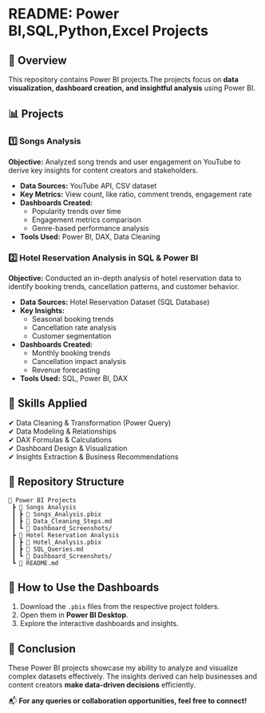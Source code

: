 # README: Power BI,SQL,Python,Excel Projects 

## 📌 Overview
This repository contains Power BI projects.The projects focus on **data visualization, dashboard creation, and insightful analysis** using Power BI.

## 📊 Projects
### 1️⃣ **Songs Analysis**
**Objective:** Analyzed song trends and user engagement on YouTube to derive key insights for content creators and stakeholders.
- **Data Sources:** YouTube API, CSV dataset
- **Key Metrics:** View count, like ratio, comment trends, engagement rate
- **Dashboards Created:**
  - Popularity trends over time
  - Engagement metrics comparison
  - Genre-based performance analysis
- **Tools Used:** Power BI, DAX, Data Cleaning

### 2️⃣ **Hotel Reservation Analysis in SQL & Power BI**
**Objective:** Conducted an in-depth analysis of hotel reservation data to identify booking trends, cancellation patterns, and customer behavior.
- **Data Sources:** Hotel Reservation Dataset (SQL Database)
- **Key Insights:**
  - Seasonal booking trends
  - Cancellation rate analysis
  - Customer segmentation
- **Dashboards Created:**
  - Monthly booking trends
  - Cancellation impact analysis
  - Revenue forecasting
- **Tools Used:** SQL, Power BI, DAX

## 🔧 **Skills Applied**
✔ Data Cleaning & Transformation (Power Query)  
✔ Data Modeling & Relationships  
✔ DAX Formulas & Calculations  
✔ Dashboard Design & Visualization  
✔ Insights Extraction & Business Recommendations  

## 📂 **Repository Structure**
```
📁 Power BI Projects
 ┣ 📂 Songs Analysis
 ┃ ┣ 📄 Songs_Analysis.pbix
 ┃ ┣ 📄 Data_Cleaning_Steps.md
 ┃ ┗ 📄 Dashboard_Screenshots/
 ┣ 📂 Hotel Reservation Analysis
 ┃ ┣ 📄 Hotel_Analysis.pbix
 ┃ ┣ 📄 SQL_Queries.md
 ┃ ┗ 📄 Dashboard_Screenshots/
 ┗ 📄 README.md
```

## 🚀 **How to Use the Dashboards**
1. Download the `.pbix` files from the respective project folders.
2. Open them in **Power BI Desktop**.
3. Explore the interactive dashboards and insights.

## 📢 **Conclusion**
These Power BI projects showcase my ability to analyze and visualize complex datasets effectively. The insights derived can help businesses and content creators **make data-driven decisions** efficiently.

📬 **For any queries or collaboration opportunities, feel free to connect!**

